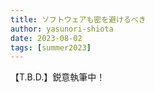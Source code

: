 ```yaml
---
title: ソフトウェアも密を避けるべき
author: yasunori-shiota
date: 2023-08-02
tags: [summer2023]
---
```

【T.B.D.】鋭意執筆中！
